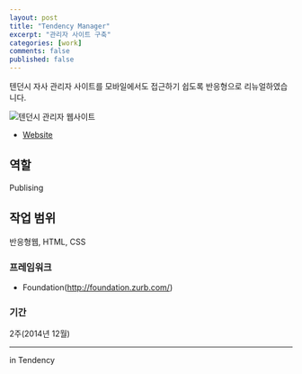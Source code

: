 ```yaml
---
layout: post
title: "Tendency Manager"
excerpt: "관리자 사이트 구축"
categories: [work]
comments: false
published: false
---
```


텐던시 자사 관리자 사이트를 모바일에서도 접근하기 쉽도록 반응형으로 리뉴얼하였습니다.

![텐던시 관리자 웹사이트]({{site.url}}/{{site.baseurl}}img/post-assets/work-tendency-manager.png)

- [Website](http://home.tendency.kr/new/admin/)

## 역할
Publising

## 작업 범위
반응형웹, HTML, CSS

### 프레임워크
- Foundation(http://foundation.zurb.com/)

### 기간
2주(2014년 12월)

---
in Tendency